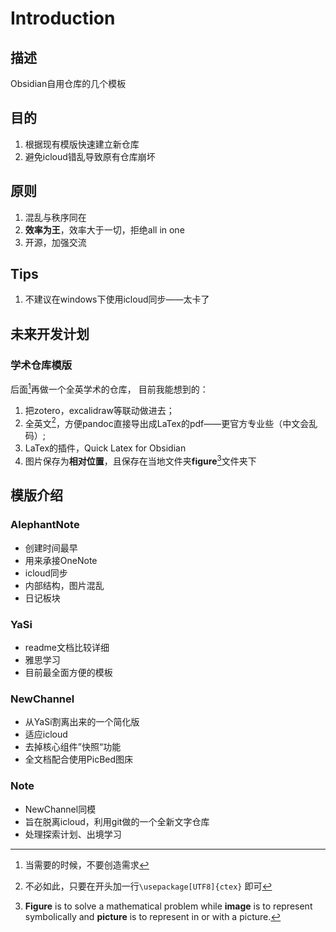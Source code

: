 # Introduction

## 描述
Obsidian自用仓库的几个模板

## 目的
1. 根据现有模版快速建立新仓库
2. 避免icloud错乱导致原有仓库崩坏

## 原则
1. 混乱与秩序同在
2. **效率为王**，效率大于一切，拒绝all in one
3. 开源，加强交流

## Tips

1. 不建议在windows下使用icloud同步——太卡了

## 未来开发计划

### 学术仓库模版

后面[^后面]再做一个全英学术的仓库，
目前我能想到的：

1. 把zotero，excalidraw等联动做进去；
2. 全英文[^全英文]，方便pandoc直接导出成LaTex的pdf——更官方专业些（中文会乱码）;
3. LaTex的插件，Quick Latex for Obsidian
4. 图片保存为**相对位置**，且保存在当地文件夹**figure**[^figure]文件夹下

[^后面]: 当需要的时候，不要创造需求

[^全英文]: 不必如此，只要在开头加一行`\usepackage[UTF8]{ctex}` 即可

[^figure]: **Figure** is to solve a mathematical problem while **image** is to represent symbolically and **picture** is to represent in or with a picture.




## 模版介绍
### AlephantNote
- 创建时间最早
- 用来承接OneNote
- icloud同步
- 内部结构，图片混乱
- 日记板块

### YaSi 
- readme文档比较详细
- 雅思学习
- 目前最全面方便的模板

### NewChannel
- 从YaSi割离出来的一个简化版
- 适应icloud
- 去掉核心组件”快照“功能
- 全文档配合使用PicBed图床

### Note
- NewChannel同模
- 旨在脱离icloud，利用git做的一个全新文字仓库
- 处理探索计划、出境学习

